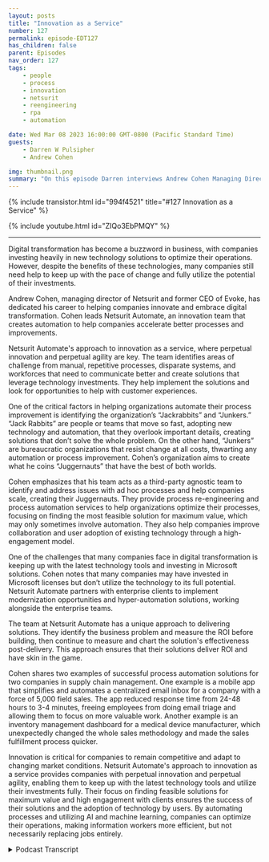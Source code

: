 ```yaml
---
layout: posts
title: "Innovation as a Service"
number: 127
permalink: episode-EDT127
has_children: false
parent: Episodes
nav_order: 127
tags:
    - people
    - process
    - innovation
    - netsurit
    - reengineering
    - rpa
    - automation

date: Wed Mar 08 2023 16:00:00 GMT-0800 (Pacific Standard Time)
guests:
    - Darren W Pulsipher
    - Andrew Cohen

img: thumbnail.png
summary: "On this episode Darren interviews Andrew Cohen Managing Director at Netsurit about providing Inovation as a Service to it customers through process re-engineering and automation."
---
```


{% include transistor.html id="994f4521" title="#127 Innovation as a Service" %}

{% include youtube.html id="ZIQo3EbPMQY" %}

---

<p>Digital transformation has become a buzzword in business, with companies investing heavily in new technology solutions to optimize their operations. However, despite the benefits of these technologies, many companies still need help to keep up with the pace of change and fully utilize the potential of their investments.</p>
<p>Andrew Cohen, managing director of Netsurit and former CEO of Evoke, has dedicated his career to helping companies innovate and embrace digital transformation. Cohen leads Netsurit Automate, an innovation team that creates automation to help companies accelerate better processes and improvements.</p>
<p>Netsurit Automate's approach to innovation as a service, where perpetual innovation and perpetual agility are key. The team identifies areas of challenge from manual, repetitive processes, disparate systems, and workforces that need to communicate better and create solutions that leverage technology investments. They help implement the solutions and look for opportunities to help with customer experiences.</p>
<p>One of the critical factors in helping organizations automate their process improvement is identifying the organization’s “Jackrabbits” and “Junkers.” “Jack Rabbits” are people or teams that move so fast, adopting new technology and automation, that they overlook important details, creating solutions that don’t solve the whole problem. On the other hand, “Junkers” are bureaucratic organizations that resist change at all costs, thwarting any automation or process improvement. Cohen’s organization aims to create what he coins “Juggernauts” that have the best of both worlds.</p>
<p>Cohen emphasizes that his team acts as a third-party agnostic team to identify and address issues with ad hoc processes and help companies scale, creating their Juggernauts. They provide process re-engineering and process automation services to help organizations optimize their processes, focusing on finding the most feasible solution for maximum value, which may only sometimes involve automation. They also help companies improve collaboration and user adoption of existing technology through a high-engagement model.</p>
<p>One of the challenges that many companies face in digital transformation is keeping up with the latest technology tools and investing in Microsoft solutions. Cohen notes that many companies may have invested in Microsoft licenses but don’t utilize the technology to its full potential. Netsurit Automate partners with enterprise clients to implement modernization opportunities and hyper-automation solutions, working alongside the enterprise teams.</p>
<p>The team at Netsurit Automate has a unique approach to delivering solutions. They identify the business problem and measure the ROI before building, then continue to measure and chart the solution's effectiveness post-delivery. This approach ensures that their solutions deliver ROI and have skin in the game.</p>
<p>Cohen shares two examples of successful process automation solutions for two companies in supply chain management. One example is a mobile app that simplifies and automates a centralized email inbox for a company with a force of 5,000 field sales. The app reduced response time from 24-48 hours to 3-4 minutes, freeing employees from doing email triage and allowing them to focus on more valuable work. Another example is an inventory management dashboard for a medical device manufacturer, which unexpectedly changed the whole sales methodology and made the sales fulfillment process quicker.</p>
<p>Innovation is critical for companies to remain competitive and adapt to changing market conditions. Netsurit Automate's approach to innovation as a service provides companies with perpetual innovation and perpetual agility, enabling them to keep up with the latest technology tools and utilize their investments fully. Their focus on finding feasible solutions for maximum value and high engagement with clients ensures the success of their solutions and the adoption of technology by users. By automating processes and utilizing AI and machine learning, companies can optimize their operations, making information workers more efficient, but not necessarily replacing jobs entirely.</p>
<p>

<details>
<summary> Podcast Transcript </summary>

<p>﻿1</p>
<p>Hello, this is Darren</p>
<p>Pulsipher, chief solution,architect of public sector at Intel.</p>
<p>And welcome to Embracing</p>
<p>Digital Transformation,where we investigate effective change,leveragingpeople process and technology.</p>
<p>On today's episode,</p>
<p>Innovation is a service with Andrew Cohen,managing director of Netsurit.</p>
<p>Andrew, welcome to the show.</p>
<p>Thank you. Thanks for having me.</p>
<p>So is Andrew Cohen, former CEO of Evokeand now managing director of Netsurit.</p>
<p>So, Andrew, tell tell my audiencea little bit about yourselfand your backgroundand why you're talking to us today.</p>
<p>Okay, great. Thanks, Dad.</p>
<p>Thanks for having me on today.</p>
<p>Just probably going backto how you introduced me.</p>
<p>You know, I'm actually a former North</p>
<p>Carolinian, moved to New York backin 97, I believe,and I started a company called Evoke.</p>
<p>We really focused on,you know, technology design back then.</p>
<p>And then over the years, we evolvedinto really a digital transformationcompany, really focusing on helpingcompanies create modern workplaces and,you know, just accelerateuser engagement and employee engagementon our kind of projects we work on.</p>
<p>And recently, at the end of 2021,we were approached probably a littlebefore the end of 2012, right after COVIDfrom a company called Net.</p>
<p>Surratt</p>
<p>That's the company I'm part of now.</p>
<p>We were acquired,and they're a global MSP,one of the largest MSPsthere have operations in the U.S.and in South Africa and now in Poland.</p>
<p>So wethey formed like the traditional MSP modeland which is, you know, managedservices, I.T., cybersecurity,all the good infrastructure stuff,which we call foundation work.</p>
<p>They wanted us to fitinto a particular niche, what we callnet cert automate,which is the innovation team at NetSuite.</p>
<p>So I had that up on the managing directorof that net Cert automate group,and we really focused on innovationand creating automation.</p>
<p>Special kind of situationshelp companies acceleratebetter processes, improvementsin terms of how they do their daily jobs.</p>
<p>So it's been a really interestinglast year</p>
<p>I've been part of it for a year nowand exciting and looking forward towhat the future is going to bring.</p>
<p>So this is really you know,</p>
<p>I remember when we first talked,</p>
<p>I was like intriguedthat it's innovation as a service.</p>
<p>I because my brain first goeswhere you can't you can't packageinnovationinto a little bundle that you sell.</p>
<p>And then when you started talking to meabout it, I went, Huh?</p>
<p>I like I likeyour approach is very interesting.</p>
<p>Oh, this innovation as a service concept.</p>
<p>I tell to our audiencea little bit about what that meanswhen you say innovation as a service.</p>
<p>First thing that comesto my mind is Thomas Edisongot. Well, that would be greatif you were that level.</p>
<p>Yes, but but you guys actuallydo some things that kind of helpwith the whole innovation processand a free peopleto do more innovativethings than redundant work.</p>
<p>Yeah, terrific.</p>
<p>No, that's a thank you for that.</p>
<p>I mean, in terms of howwe define innovation as a service, it'swhat we callperpetual innovation, perpetual agility.</p>
<p>So we believe that, like you just said,you can't bottled upinnovation is not a final destination,especially with all the changesin business,how people are doing business from,you know, hybrid workforces now to peoplebeing forced to come back to work.</p>
<p>There's all these opportunities to createbetter process efficiencies, businessefficiencies,to make them better employee experiences.</p>
<p>And then in terms of how we do itas a service is a mostly ongoingtype of opportunity where we find areasthat are really challengesfrom an organization,from whether it's manual,repetitive process, disparate systemsthat don't speak to each other,disparate workforces that are havinga hard time communicating, collaborating.</p>
<p>We look at how we stitch all that togetherfrom the operational effectfrom this point of viewand deliver solutionsin terms of things that they can leveragetheir technology investment.</p>
<p>We help implement the solutions.</p>
<p>And on top of that, and then in parallel,we're alsolooking at opportunities to helpfor outreach to customer experiences.</p>
<p>So it's really kind of an understanding ofthat full loop of how we have engagementfrom internal and external audiencesand then how we can build solutions thatthat live in their own world,which you call their tenancy and they own.</p>
<p>We just help them execute on those.</p>
<p>So when I heard this,</p>
<p>I thought, this sounds a lot likeprocess re-engineering process automation,where you guys can actually come inand help an organization,look at their processes, find outbetter ways to optimize their processesand automate at the same time.</p>
<p>Am I hearing that right?</p>
<p>And it starts really with conversationslike this.</p>
<p>And essentially the initial callwhen I meet with a new companyas a company was already working with,we try to identify sort of those initialpain points as use cases that exist.</p>
<p>What you're saying is processesthat are manual.</p>
<p>There's a lot of lift,there's a lot of spreadsheetsfrom all different areasfeeding into one master giant spreadsheet.</p>
<p>So we love hearing thatbecause then we can look at the areasof opportunity to say,how do we find the maximum value,which is the most feasible solutionthat can be done in a very low codeor low code type of implementation to findthe biggest impact on the business?</p>
<p>So that's exactly right.</p>
<p>We're looking at this processimprovements. It's not always automation.</p>
<p>Sometimes it's better collaboration,it's better uses of the tools.</p>
<p>They already have a better useradoption of the technology they have.</p>
<p>We can help companies understandwhat they can do without even our helpto implement from ano code type of solution profile as well.</p>
<p>So it's always kind of a high engagementmodel and we really have to get immersedwith the companies we work with in small,many business enterprise,and then we're looking at those use casesand then charting those prioritize,and that's voting on those togetherwith the stakeholders internally, etc..</p>
<p>It sounds like a lot of work.</p>
<p>It does.</p>
<p>Well, now for the clients we are it'sa big uplift from the from our point is.</p>
<p>Right.</p>
<p>Well that's where the value comesin, right.</p>
<p>You're like,what's the best way to put it?</p>
<p>You're like a third party agnostic.</p>
<p>You're coming in and saying, Hey, well,the culture that you've builtaround these processes,because that's really what happens, right?</p>
<p>Some of them are ad hoc processes andand you can show them a small changehere, can unleash all of thisspeed and and and innovationand things like that.</p>
<p>Is thatthat's exactlyand I think it's something that we docome in as there is potentiallytheir digital innovation team.</p>
<p>And that's why we kind of doas an ongoing service.</p>
<p>And you really hit it right therein terms of we talk to companies that arewanting to scale.</p>
<p>They're very innovative.</p>
<p>We call them the Jackrabbits.</p>
<p>You know, they can do all these things.</p>
<p>They keep buying</p>
<p>SAS solutions that fit a need,and then they have all thesekind of thingsthat live in their ecosystemthat nothing communicates togetherand they never get past that next levelto scale properly.</p>
<p>And then the larger organizationand this is not just speakbadly about enterprise clients.</p>
<p>We love our enterprise clientsthat we classify as junkers in a wayjust because they're so big.</p>
<p>There's that it's not a problem of scale.</p>
<p>They have a problem of innovationbecause they have all those processesjust in place.</p>
<p>It's entrenched,people are scared of change.</p>
<p>They don't want to do a new processto maybe their fill outfear of the job lossbecause they might find an automationsolution.</p>
<p>We're not looking to replace people.</p>
<p>We're looking to help augment,make a better lifeexperience, a better job experience.</p>
<p>So then whatwe try to create within those two areas,from the Jackrabbits to the Junkers,is what we call the juggernauts.</p>
<p>That's the amalgam,the perfect kind of scenariowhere companies that can scaleand innovate at the same time.</p>
<p>And that's what we look atand how we can help the system as it.</p>
<p>All right.</p>
<p>So to get someone in,can you move a jackrabbit to a juggernautand a junk or to a juggernaut,you can do that or.</p>
<p>Yeah.</p>
<p>And it's it's something that's we findthat's how the innovation servicereally works.</p>
<p>Well, I mean, it's targetingmore for the SMB market,you know, because,you know, we're doing innovationwork with enterprise clientsand I'll get to that on the junker side.</p>
<p>But on the jackrabbit side,certainly, yes.</p>
<p>Once we got to identify what they'recurrently working, their challenges are,we can helpcreate these digital implementationsthat are going to stitch togetherall this crazy stuffthey've already createdinternally as a scale.</p>
<p>They don't have the breakevery time they go from three peopleto ten people 10 to 20.</p>
<p>You know, there'sa thing called a mikitani rulewhere things break after 3 to 10 people.</p>
<p>So we look at wayswe can help them along that way, chartthat roadmap and together.</p>
<p>So when they introducethese new solutions, there's full useradoption, there's showing the uptick.</p>
<p>We're measuring the effectivenessof all these tools.</p>
<p>So the ROI is completely baked in.</p>
<p>We guarantee or I statementevery solution we build inand then we help them scaleas they're innovated.</p>
<p>Now the other side of the fence is,you know,the larger organizations,corporate companies, 1000 people, and upthere have the cap,they have the scale question figured out.</p>
<p>It's just the innovation thing.</p>
<p>So we help them with the creator.</p>
<p>We become that really Go-To teamwhere everything gets funneled intofor all the lines of business,into the center of Excellencefor Digital solutions,and then we start executing solutionsagainst that.</p>
<p>So it's an ongoing engagementon enterprise agreementwhere they funnel intheir needs from the line of business.</p>
<p>So H.R.might have one needbecause this big departmenthas financement have a little need,and then they all have potential thingsthat we can leverage from their technologyinvestment to, let's say it'sthe Microsoft stack,for example, for power, automate power by,you know, powerapps.</p>
<p>So we're looking at what they'vealready spent and how to fully maximizenext what they have instead, insteadof bringing in a bunch of new toolsand things like that, our guys are like,</p>
<p>All right, what do you have?</p>
<p>Maybe identify gaps?</p>
<p>Yeah, that gaps.</p>
<p>And we can also depreciateor retire solutions that are redundant.</p>
<p>So there might bemultiple tools in place that they purchasebecause it's the next greatest thing.</p>
<p>But then, you know,</p>
<p>Microsoft keeps investing heavilyand there's such a great roadmap and chartfor what's coming down the linewith Microsoft and all the cool thingsthat are happening.</p>
<p>We can look at what might be a like itemgap analysis.</p>
<p>Can we replace it?</p>
<p>Saving some costs on our licensingand especially the launch of the company?</p>
<p>That could be a pretty significant savingsthat they use fully their licensethey have and leverage that fullywith their Microsoft investment.</p>
<p>All right.</p>
<p>So so what do you think you guys coming inengage with these teams?</p>
<p>Yeah.</p>
<p>What's the biggest barrierfor innovation in these companies?</p>
<p>Why can't they just do this themselves?</p>
<p>I mean, they have all the knowledgeof the systems.</p>
<p>They so so let's talk about the enterprisecustomer first, right?</p>
<p>The big guys, because it's differentwith a jackrabbit than it iswith with the junker, right.</p>
<p>So what's the biggest barrierfor them doing this themselves?</p>
<p>Why why have you come in?</p>
<p>You know what?</p>
<p>I think what I found is in the enterpriseclients we work with,we're doing the solutions for there's athey have the investment in place.</p>
<p>They have the 5000 plus Microsoft licensesalready leveled out.</p>
<p>They have maybe using 20% of the capacitywork.</p>
<p>And do the teams that are in there,the massive i.t.</p>
<p>Infrastructure, their focus on whateverthey do from the systems they support,you know, in their environment.</p>
<p>So they're not really focusedon this kind of hyper automationtype of things that we come in and do.</p>
<p>So they're really it's not in focusfor them, even if they've identified thiscenter of excellenceto create this areas withall these automation or modernizationopportunities can happen.</p>
<p>They don't have the teamsto execute on it.</p>
<p>So that'swhere we kind of fall into it. Well.</p>
<p>So we partner well in that situation.</p>
<p>And again, they don't really have themaybe they havea great strategic teams and all that andactually they can't do that part of it.</p>
<p>But we live this.</p>
<p>I mean, this is all we do,you know, so that there it'll beit's like a secondary job.</p>
<p>They'd have to build their own teamand find the talent to be able to executeon these solutions on an ongoing basis.</p>
<p>So and we're tied into that successalong the way as well.</p>
<p>So it's really kind of identifiedthe outsourcefor that particular portion of it.</p>
<p>And then we're just implementing with themand along the way it help themstay in line of mind.</p>
<p>So, so, so I heardthey may not have the skills to knowhow to re-engineer processesbecause that that's not somethingthat you're just born with.</p>
<p>That takes a lot of knowledge, right?</p>
<p>Will to do root cause and to do,you know, all, all, all that stuff.</p>
<p>I just got through taking a bunchof classes on process re-engineering, so.</p>
<p>Okay. Right, right.</p>
<p>So yeah, I, I know the book learning stuffand I've done some stuff too, but,but so skills is one thing,but I could build a teamif I have enough people.</p>
<p>You could. Absolutely.</p>
<p>But the budget will be good.</p>
<p>Build a team.</p>
<p>Yeah,but also is it also that you can bringin a new set of eyes without having anyany baggage, politics or baggage?</p>
<p>Right now we come inand we're looking at the problemand we're not looking at whowho created the problem.</p>
<p>It already exists.</p>
<p>You know, we know that problem existsand we're not trying to sayyou're doing something wrong.</p>
<p>We're just trying to help themidentify the stakeholdersand create these ambassadors internally.</p>
<p>They embrace it.</p>
<p>So it's really importantthat we've we really kind oflike I said, we create stars internally.</p>
<p>Like we said, these juggernauts,we're creating these internal juggernauts.</p>
<p>We're working with them to make their jobeasier and better.</p>
<p>And then when they release these thingsinto the field internally,or if it's an operational solution,the return on it and the measuringis so effective, it just just resonates.</p>
<p>And, you know, they're measuredby those kind of solutions as well.</p>
<p>So your success is win.</p>
<p>It's tell me if I'm wrong here, butit sounds like you're saying your successis whenyou can step away from itand you'veyou've stood up stars to handle it.</p>
<p>Yeah. Because you don't want to be therelong term, right?</p>
<p>You don't want to be there for yearsand years and years.</p>
<p>Well, I would say we dowant to be there for long termin terms of an ongoing relationship.</p>
<p>So it'skind of like an annual type of agreement.</p>
<p>So it's retained.</p>
<p>But our solutions, once we deliverto a particular line of business,they don't break.</p>
<p>You know, these are the kind of thingsthat are not really heavy coding.</p>
<p>This is more low code type of solutions.</p>
<p>So, yes, we'll releasesomething to a team, our team,and they'll run with itand they don't have toif there's something they have to fix orwhatever,that's a little bit more of a code work.</p>
<p>They probably have to come to usor hand it off internally.</p>
<p>So everything is handed over.</p>
<p>It's turnkey,but we're still engagedfor other opportunitiesbecause most corporationswe work with any size, there might be 15.</p>
<p>Oh yeah, yeah, yeah.</p>
<p>I'm sure you have a punch list. Yeah.</p>
<p>So we're a23 years onany type of relationship.</p>
<p>Beyond that, who knowswhat's going to happen after three years?</p>
<p>You know, things keep changing.</p>
<p>Technology keeps improving every year.</p>
<p>So we're excitedto be there for a long engagements.</p>
<p>But these are not long term projects.</p>
<p>Maybe. That's right. Right. No, no.</p>
<p>You can deliver a solution.</p>
<p>I gotcha. But.</p>
<p>But you're also you'realso obviously doing training of people.</p>
<p>Yes. Right on the on the new solution,you probably have some champions,which you mentioned.</p>
<p>You call them stars for yourfor your juggernauts, which I like.</p>
<p>I like that a lot.</p>
<p>Have you seen that There's that newcommercial where everyone's a rock star.</p>
<p>It was that.</p>
<p>Yeah. That was hilarious.</p>
<p>That was a good one.</p>
<p>I was really funny and it's like it'san overused term, I think, you know.</p>
<p>Oh, yeah, yeah.</p>
<p>And but, but in essence,that's what you try and do with your newsolutions is youpick a couple evangelists, rock stars.</p>
<p>Hey, you're the rock starof this new automated process that,you know, if you use this, you'regoing to be so much more efficientand productive than anyone else.</p>
<p>Yeah,</p>
<p>I mean,and it and it's also truecontextual kind of solutions.</p>
<p>You know, when we buildsomething is very specific.</p>
<p>What does that need? We're trying to fix?</p>
<p>And if you can show a personthey're going to save 100 hoursa month by not doing that task, that's youthat gets sent up in one.</p>
<p>It's massive, you know,and it's all sudden they can do somethingfor the other area of the businessthat they were not doing before.</p>
<p>So their job goes from manualkind of effort, churn, miserablelife experienceto a better employee experiencewith actually adding more valueto the business.</p>
<p>That's when we really identify success.</p>
<p>It makes me excitedwhen we see solutions like thatthat just change an employee's outlook onwhen they turn on the computer every dayand ask a tough question.</p>
<p>You canyou can say you don't want to answer it.</p>
<p>It is there it is.</p>
<p>How often do you run into the concernthat you guys are going to come inand replace people's jobsbecause you're automating awaywhat they do?</p>
<p>Is that happeningand how often do you see that?</p>
<p>I'll tell you this,</p>
<p>We we do have a scenario.</p>
<p>We're working with an enterprise company,and we got engaged initiallybecause during COVID,they got rid of a massive amountof the layoffs of about 250 to 500 people.</p>
<p>I think it was in that range.</p>
<p>And they said by automationand some of these thingsthat we're going to bring in,we won't have to rehire.</p>
<p>So we understandthat's a potential scenario.</p>
<p>So there's a real need to likewhen there's a downsizing,depending on the industry,that can these solutions help us not haveto replace talent and bookfull time employees back in the place.</p>
<p>Now, on the other side of that,when we build a solution,where does pretty much automateso much tasks daily?</p>
<p>The goal is, you know, we're not tryingto do that to replace a job.</p>
<p>It does come up and I'm</p>
<p>I can say it never will happen.</p>
<p>But really what I findand the companies we work with,they're trying to see how they canengage their workforce more effectivelybecause they know there's talent there.</p>
<p>And it might be some tilethat's not even tapped into fullybecause they're doing somethingthat's manual data entry all day longinstead of,you know, maybe I should be visualizinganalyzingthat data, reporting differently,or having more discussions aroundwhat that data means versus typing it in.</p>
<p>So if we can find waysto make that person's job change,</p>
<p>I'd be more than happy.</p>
<p>But sometimes, yeah, of course, someif it's an automated, likesomeone just pushing a button all daylong in a bar can do it.</p>
<p>You know, maybe that is somethingthat needs to be looked at and replaced.</p>
<p>Have you guysare you using anyartificial intelligenceor machine learning techniquesand or process or programsto help with the automation?</p>
<p>Or do you still see that's too far outstill where you guys sit withwith that prior to church CBTbeing so publicized now you knowand and how it's being implemented</p>
<p>Microsoft it's the being in the servicenow in teams that's still nascent.</p>
<p>We're not really tappinginto other corporations to work with yet.</p>
<p>Prior to that, there's big things going on</p>
<p>Cognitive services, machine learning</p>
<p>API we were doing with Azure,so there was opportunityfor some of the projectswe built out of these knowledge basesand curated massive libraries of contentand, you know,index all that libraries of contentby using AI and cognitive services.</p>
<p>So it automatically populateall this kind of information with themodels we build.</p>
<p>And then it would read all that contentin terms of calling blocksand chunks of content.</p>
<p>So it index all the final,the many words and keywords.</p>
<p>And so we build these lowend solutions, what we call knowledgebases are smart libraries,where instead of someone having to go into endure all that metadataand so is be highly searchableand friendly,the way I already done that, completedthat task for that person.</p>
<p>So thousands of man hours were savedby just tapping and A.I.and cognitive servicesand now a chat CBT withsome of the companies we're working with,they are like the high level</p>
<p>E5 licenses and teams is going totake a team of essentials</p>
<p>I think is going to allow itto be utilizedin their more meaningful meetings.</p>
<p>We're just going to be ableto help companies enablebecause we're so ontop of this technology, we understandwhat's going to doand once we understand fullyhow it's going to be implemented,we're going to offer this kind of ideashow they can best utilize it.</p>
<p>Someone's going to be like out of the box.</p>
<p>They might not need us to implementanything.</p>
<p>Just tell themshape it right for their organization.</p>
<p>Yeah.</p>
<p>So, so you actually see GPT or generative?</p>
<p>I like that as being somethingthat can actually really helpis what you're saying with automation orinformation workers getting their workdone more, finding informationand that for sureand the cognitive services</p>
<p>I talked about before,that's really building the modelsand building solutionsthat can help deliver kind of resultsthat are unique for that particular fit.</p>
<p>The changes,how I see and really involveonce we understand how the air is going tothe API is going to be allowedto be utilized internally becauseremember this really kind of feelingheavy external within.</p>
<p>Oh yeah. So change in I'm fine with it.</p>
<p>Just askingto do all kinds of crazy thingswhere we used to stay up all nightplaying with it.</p>
<p>But I'm also seeinghow it can be implementedand utilized by our technology teamsto maybe be more efficient,whether it's document writing, code ideas,you know, just have them understandhow to develop more quickly.</p>
<p>It won't replace our engineers,but it will help augment and acceleratemaybe things.</p>
<p>So what we're saying,there's innovation and service.</p>
<p>We might be able do more in less time nowjust because we can leveragewhat's going on this whole I gotcha.</p>
<p>In fact, I actually interview</p>
<p>Chat Gupta on the podcast.</p>
<p>Oh, terrific.</p>
<p>A couple.</p>
<p>And I asked it a similar questionthat I asked you.</p>
<p>What can and of course, itsaid, Oh, I can do all that stuff.</p>
<p>No big deal, right?</p>
<p>But I still need a human to promise meis what it said,which I thought was hilarious.</p>
<p>I told one of my colleagues,</p>
<p>I was like, we were chatting on TVjust ahe was on Chatty Betty and I was as well.</p>
<p>We're just playing around,come up with ideasjust to see what we could testthe engine at.</p>
<p>And I said, You know what?</p>
<p>I feel I'm humbledand I feel really stupid right now.</p>
<p>This thing is better than I am, issmarter, is faster,and it's like, I'm never going to compete.</p>
<p>You know, as quick as they can do it.</p>
<p>So I said,</p>
<p>I better have a good personalitybecause I think I could win the.</p>
<p>Oh, that's that's hilarious. Whatcan you give me an example ofmaybe an engagement you had that failedand why it failed?</p>
<p>Do you have any you have any examples?</p>
<p>You don't don't be don't be specific,but just tell me, you know.</p>
<p>Yeah.</p>
<p>You know,we we find what we even have a whole likewhen I do my kind of things,</p>
<p>I do my TEDx talk type of presentations.</p>
<p>You know, I'm on TEDx talk.</p>
<p>I'm the same way I do like those typeof podcasts and things of that nature.</p>
<p>One of the things I do iswhy digital transformation fails,and these are solutions we built as well.</p>
<p>We come up with the greatest idea.</p>
<p>We think it's going to work well,but we find out the adoption is really lowonce it's releasedand some things happen,their budgets not fully executed again,some other considerations or managementhasn't fully pushed out theyou know, this as a real digitaltransformation for the company.</p>
<p>So it's kind of stalled.</p>
<p>And like again,that's why we create this whole thingof perpetual agility,perpetual innovation,because these solutions can stall,they can get released,but then what's next?</p>
<p>So there's like the thingsthat get a lot of pomp and circumstancearound the release of a solution.</p>
<p>And then if there's not awhat's the next thingto keep people engagedand to come back for what we're doingif it doesn't really change the behavior,that's where these things have failed.</p>
<p>So that's whywe kind of created this whole way.</p>
<p>We do it now much more effectivelybecause we're really identifyingthat business case problem.</p>
<p>It has to fix the problem.</p>
<p>It has to show in our why.</p>
<p>Otherwise there's no reason even do it.</p>
<p>And then we're measured completely on thator an hour on a contract.</p>
<p>So if our solutions do not hit and what wesay it's going to do, we're not going toyou know, we have to keep workingfor several more monthstill it gets right.</p>
<p>So it's very a unique engagementout of that one.</p>
<p>And it helps mitigate in that problemwith delivering solutionsthat won't, you know, be adoptedbecause they're going to have to be so.</p>
<p>So you're not just building something,even collecting requirementsand then building somethingand throwing it over the wall.</p>
<p>You guys go through the full deployment,not just deployment,but adoption cycle too, right?</p>
<p>So you're like going,we've got to get the ROI out of this.</p>
<p>I kind of like that approach becausethere's skin in the game for you guys,you know, completely.</p>
<p>We call the ROI guarantee returnan innovation guarantee,but it's really an R y guarantee. Yeah.</p>
<p>And it's measured upfront with the client.</p>
<p>So we do this workshopsor ideation sessions with our clientsor customers, and we identifyall the pain points we have.</p>
<p>We chart those measure and what the real,you know,time waste, whatever the measurement is,we're going to find it outand then calculate it very effectivelyand get agreement before we build.</p>
<p>Is this effective?</p>
<p>Is this what we want to measure?</p>
<p>Is this the best thing,the most prioritize solution?</p>
<p>And then we work against that.</p>
<p>And when we release it, then we doour weekly meetings for like delivery.</p>
<p>But then once we get to post delivery,the monthly kind of sessions, chartingis the solution really being effective?</p>
<p>We said it was going to be.</p>
<p>We knew that and then we all agreedon the hypothesis of Here'swhat we're going to build.</p>
<p>They accepted the ROI.</p>
<p>That's what we've challenged with.</p>
<p>Our solutionhas to deliver on that, right?</p>
<p>So yes, we have skin of that gameall the way along and it's over.</p>
<p>That was our releases completed.</p>
<p>So over the next 12 months of chartingagainst that to hit that floor of wow.</p>
<p>So much.</p>
<p>That's a very different model than what</p>
<p>I've seen other people do, which is,</p>
<p>Hey, I built it. It meets your specs.</p>
<p>Yeah, done Right.</p>
<p>We used to do that, too.</p>
<p>I mean, it wasn't like I was.</p>
<p>We always, like, want to be thereif needed, But you build a solution,deliver it, and you're done.</p>
<p>Yeah, Yeah. Come back to need it.</p>
<p>And we always want to stay engaged,but this keeps us a little bit more.</p>
<p>Obviously, like yousaid, skin in the game, more involved.</p>
<p>You know, my, you know,my is all over this.</p>
<p>It has to work.</p>
<p>You know, if my reputation is on it.</p>
<p>So if we don't deliver, it's really bad,you know, for mepersonally, professionally.</p>
<p>So I want to make sure that we promisesomethingthat's something that's achievable.</p>
<p>And it's going to hitthe mark of the expectations.</p>
<p>And then ongoing after year one,it keeps earning for that companybecause they're not to pay for it again,they own that solution.</p>
<p>They are like keeps going up.</p>
<p>Year two, it makes even more becausewe're not touching it again typically.</p>
<p>Yeah, yeah, typically. Yeah, yeah.</p>
<p>All right. So.</p>
<p>All right.</p>
<p>So we went on. All right, Barriers.</p>
<p>Tell me your biggest success,</p>
<p>Little effort,biggest visit, biggest ROI,where it was like, wow, all they had to dowas flip the switch and boom, everything,</p>
<p>Everything started working.</p>
<p>Have you run anything like that? Yes.</p>
<p>You know, it's not even alarge solution, butand I've been saying this use caseno more recently than youbecause it was a more recent one.</p>
<p>I guess for a large enterprisewe work with.</p>
<p>And it just was so successfulbecause it was such a simple ideaand it was really goes to an employee'sexperience and also field engagement.</p>
<p>So this company had about 5000 fieldsalesforce out in the fieldand at the point of salethey were having a supply chain issuesbecause of post COVIDand all the supply chain issues.</p>
<p>So fulfillment of ofwhen things are going to get tothe designation issue where they're at,the client, they didn't have information.</p>
<p>So it would be they'd sent an email to onecentralized inboxand within 24 to 48 hoursthey might they get the response back.</p>
<p>And the reason why I was taken so long isbecause we had one or two individualsat the home Office doing essentiallyemail triage, hundreds of emailsflooding this email box.</p>
<p>And what happens that personand not only hasa look at the email respond,but also go to the otherfulfillment applicationsthey had to see what's really the reason.</p>
<p>And that took time.</p>
<p>So that'swhy it's a 24 to 48 hours at best.</p>
<p>So we looked at ways how do we automate,how do we simplify this?</p>
<p>So for what we did for the we created,all the field is on iPhones,you know, devices.</p>
<p>So they were able to use a little quicknative app, which sent a formatted emailinto that same centralized email inbox.</p>
<p>But instead of a personseeing that we had an automated response.</p>
<p>So you were checking in parallel,that response is going directlyto the fulfillment application.</p>
<p>So it was touch in a third party systemsto see where the supply chain issue was.</p>
<p>And if it's in Albuquerqueand it's going to be there tomorrow,at least had an answerfor that right now. Andthis is all happened in real time.</p>
<p>So we went from 24 to 48 hoursto get a response to that personwhen he's rightat the point of sale to 3 to 4 minutes.</p>
<p>So I just love this storybecause it's so highly engaged.</p>
<p>It just works so seamlessly.</p>
<p>And it was a reallycould be built in like four weeks.</p>
<p>And the other thing that we had fromthe would rememberwe talked about the employeewhere they could do morefor their coverage of losing their joband then they like answering emails.</p>
<p>Well, now they're only having engagedwhen there's a real needso they can look at the dashboard,really visualize the information.</p>
<p>So when they have to step inand be manual to that process,there's a whole thing in the work streamthat we say, Here's we look at it,look at the dashboard we created.</p>
<p>Here's the reason If there's a real supplychain issue is not going to be there,then they have to have some livecommunication,but really mitigated a lot of that.</p>
<p>So that email churn is completely gone.</p>
<p>So that's pretty cool.</p>
<p>And I like how you mentioned those workersare now looking beyond triage.</p>
<p>They're not doing triage anymore.</p>
<p>No more. Yeah.</p>
<p>Which is, which is awesome.</p>
<p>That frees them up to be more innovative,</p>
<p>That frees them upto do more valuable work.</p>
<p>And I think that rightthere is is where we needto get to, especially inand I talk a lot about supplychains, secure supply chain,especially when we have to start competingwith the world in manufacturing.</p>
<p>Oh yeah, right.</p>
<p>And in and in other things,any process automation that we have bothin the back office and in the factoryis going to be invaluableto keep upwith withwhat's going on in the world today.</p>
<p>And we're going to have tothat's just a fact.</p>
<p>You know, I also have another case.</p>
<p>I just what I like it when some of oursolutions have unexpected outcomes.</p>
<p>Yeah, Yeah. It kind ofwe built it for this reason.</p>
<p>And as a manufacturing clientand medical device manufacturer,they're growing or acquiring companies,but they built a thingto fix the dashboards they had.</p>
<p>You know, there's all inventory managementand at the location, but the unattendedoutcomes for what it did on top of thatfor the sales side of the businessand understanding when they could getthe fulfillment done much quicker.</p>
<p>And it was changing the whole salesmethodologyjust by a solution they built thatdidn't even have that as initial need.</p>
<p>It just had extension.</p>
<p>And, and I wish I would have visualizedall those ideas for them,but it was greatthat he gave me that feedback.</p>
<p>They askedif we're cool because that makes it.</p>
<p>I get a little bit more feedback that way.</p>
<p>Then I can look at the next solution.</p>
<p>Yeah.</p>
<p>Have you thought about it?</p>
<p>How it chartsacross the rest of the business,not just fixingthat particular area of the business.</p>
<p>So that's a reallywe want to do in that type of engagement.</p>
<p>Hey, that's, that's awesome.</p>
<p>When you get that secondary benefitand even tertiary or right.</p>
<p>Other processes changebecause you automated another process.</p>
<p>I love that.</p>
<p>Hey Andrew, it's been wonderfultalking to you today.</p>
<p>Innovate.</p>
<p>I never thought innovation is service,but you proved it.</p>
<p>You can do it.</p>
<p>So we're doing it.</p>
<p>We're proving it every day. So I hope.</p>
<p>Well, hey, thanks again,</p>
<p>Andrew, for coming on the show.</p>
<p>Oh, my pleasure. Thanks for having me.</p>
<p>Looking forward to the conversation.</p>
<p>Thank you for listeningto Embracing Digital Transformation today.</p>
<p>If you enjoyed our podcast,give it five stars on your favoritehosting site or YouTube channel,you can find out more informationabout embracing digital transformationand embracingdigital.org</p>
<p>Until next time, go outand do something wonderful.</p>

</details>
